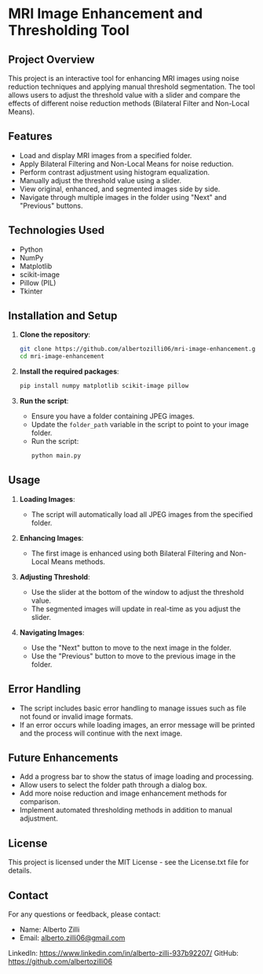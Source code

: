 # MRI Image Enhancement and Thresholding Tool

## Project Overview
This project is an interactive tool for enhancing MRI images using noise reduction techniques and applying manual threshold segmentation. The tool allows users to adjust the threshold value with a slider and compare the effects of different noise reduction methods (Bilateral Filter and Non-Local Means).

## Features
- Load and display MRI images from a specified folder.
- Apply Bilateral Filtering and Non-Local Means for noise reduction.
- Perform contrast adjustment using histogram equalization.
- Manually adjust the threshold value using a slider.
- View original, enhanced, and segmented images side by side.
- Navigate through multiple images in the folder using "Next" and "Previous" buttons.

## Technologies Used
- Python
- NumPy
- Matplotlib
- scikit-image
- Pillow (PIL)
- Tkinter

## Installation and Setup
1. **Clone the repository**:
    ```sh
    git clone https://github.com/albertozilli06/mri-image-enhancement.git
    cd mri-image-enhancement
    ```

2. **Install the required packages**:
    ```sh
    pip install numpy matplotlib scikit-image pillow
    ```

3. **Run the script**:
    - Ensure you have a folder containing JPEG images.
    - Update the `folder_path` variable in the script to point to your image folder.
    - Run the script:
        ```sh
        python main.py
        ```

## Usage
1. **Loading Images**:
    - The script will automatically load all JPEG images from the specified folder.

2. **Enhancing Images**:
    - The first image is enhanced using both Bilateral Filtering and Non-Local Means methods.

3. **Adjusting Threshold**:
    - Use the slider at the bottom of the window to adjust the threshold value.
    - The segmented images will update in real-time as you adjust the slider.

4. **Navigating Images**:
    - Use the "Next" button to move to the next image in the folder.
    - Use the "Previous" button to move to the previous image in the folder.

## Error Handling
- The script includes basic error handling to manage issues such as file not found or invalid image formats.
- If an error occurs while loading images, an error message will be printed and the process will continue with the next image.

## Future Enhancements
- Add a progress bar to show the status of image loading and processing.
- Allow users to select the folder path through a dialog box.
- Add more noise reduction and image enhancement methods for comparison.
- Implement automated thresholding methods in addition to manual adjustment.

## License
This project is licensed under the MIT License - see the License.txt file for details.


## Contact
For any questions or feedback, please contact:
- Name: Alberto Zilli
- Email: alberto.zilli06@gmail.com

LinkedIn: https://www.linkedin.com/in/alberto-zilli-937b92207/
GitHub: https://github.com/albertozilli06
